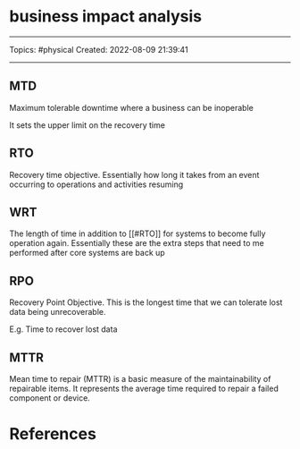 # business impact analysis
---
Topics: #physical
Created: 2022-08-09 21:39:41

---

## MTD

Maximum tolerable downtime where a business can be inoperable

It sets the upper limit on the recovery time

## RTO

Recovery time objective. Essentially how long it takes from an event occurring to operations and activities resuming

## WRT

The length of time in addition to [[#RTO]] for systems to become fully operation again. Essentially these are the extra steps that need to me performed after core systems are back up

## RPO

Recovery Point Objective. This is the longest time that we can tolerate lost data being unrecoverable. 

E.g. Time to recover lost data

## MTTR

Mean time to repair (MTTR) is a basic measure of the maintainability of repairable items. It represents the average time required to repair a failed component or device.

# References
